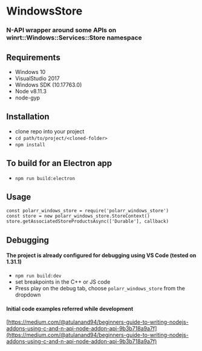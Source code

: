 # WindowsStore
### N-API wrapper around some APIs on winrt::Windows::Services::Store namespace

## Requirements
- Windows 10
- VisualStudio 2017
- Windows SDK (10.17763.0)
- Node v8.11.3
- node-gyp

## Installation
- clone repo into your project
- `cd path/to/project/<cloned-folder>`
- `npm install`

## To build for an Electron app
- `npm run build:electron`

## Usage
```
const polarr_windows_store = require('polarr_windows_store')
const store = new polarr_windows_store.StoreContext()
store.getAssociatedStoreProductsAsync(['Durable'], callback)
```
## Debugging
#### The project is already configured for debugging using VS Code (tested on 1.31.1)
- `npm run build:dev`
- set breakpoints in the C++ or JS code
- Press play on the debug tab, choose `polarr_windows_store` from the dropdown

#### Initial code examples referred while development
[https://medium.com/@atulanand94/beginners-guide-to-writing-nodejs-addons-using-c-and-n-api-node-addon-api-9b3b718a9a7f](https://medium.com/@atulanand94/beginners-guide-to-writing-nodejs-addons-using-c-and-n-api-node-addon-api-9b3b718a9a7f)

